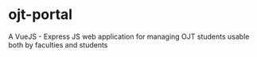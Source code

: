 # ojt-portal
A VueJS - Express JS web application for managing OJT students usable both by faculties and students
